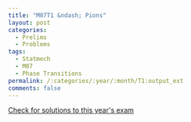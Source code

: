 ```yaml
---
title: "M07T1 &ndash; Pions"
layout: post
categories:
  - Prelims
  - Problems
tags:
  - Statmech
  - M07
  - Phase Transitions
permalink: /:categories/:year/:month/T1:output_ext
comments: false
---
```

<object data="2007M1T.pdf" type="application/pdf" width="100%" height="500"></object>
<div class="message"><a href='https://princetonprelim.com/prelim/19/'>Check for solutions to this year's exam</a></div>